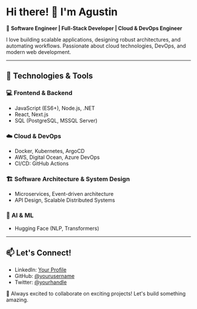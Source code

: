 
# Hi there! 👋 I'm Agustin

🚀 **Software Engineer | Full-Stack Developer | Cloud & DevOps Engineer**  

I love building scalable applications, designing robust architectures, and automating workflows. Passionate about cloud technologies, DevOps, and modern web development.  

---

## 🔧 Technologies & Tools  

### 💻 **Frontend & Backend**  
- JavaScript (ES6+), Node.js, .NET  
- React, Next.js  
- SQL (PostgreSQL, MSSQL Server)  

### ☁️ **Cloud & DevOps**  
- Docker, Kubernetes, ArgoCD  
- AWS, Digital Ocean, Azure DevOps  
- CI/CD: GitHub Actions  

### 🏗 **Software Architecture & System Design**  
- Microservices, Event-driven architecture  
- API Design, Scalable Distributed Systems  

### 🤖 **AI & ML**  
- Hugging Face (NLP, Transformers) 

---

## 📫 Let's Connect!  

- LinkedIn: [Your Profile](https://linkedin.com/in/yourprofile)  
- GitHub: [@yourusername](https://github.com/yourusername)  
- Twitter: [@yourhandle](https://twitter.com/yourhandle)  

🚀 Always excited to collaborate on exciting projects! Let's build something amazing.  
